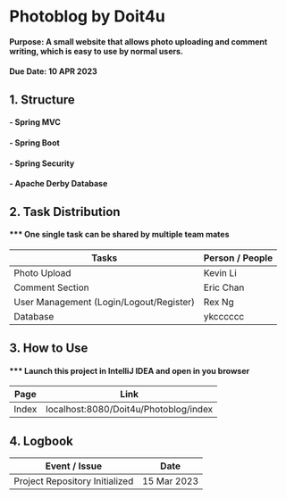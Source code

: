 # Photoblog by Doit4u
#### Purpose: A small website that allows photo uploading and comment writing, which is easy to use by normal users.
#### Due Date: 10 APR 2023

## 1. Structure
#### - Spring MVC
#### - Spring Boot
#### - Spring Security
#### - Apache Derby Database

## 2. Task Distribution
#### *** One single task can be shared by multiple team mates
| Tasks | Person / People |
| -| - |
| Photo Upload | Kevin Li  |
| Comment Section  |  Eric Chan |
| User Management (Login/Logout/Register) | Rex Ng |
| Database | ykcccccc |

## 3. How to Use
#### *** Launch this project in IntelliJ IDEA and open in you browser
| Page | Link |
| - | - |
| Index | localhost:8080/Doit4u/Photoblog/index |

## 4. Logbook
| Event / Issue | Date |
| - | - |
| Project Repository Initialized | 15 Mar 2023 |
